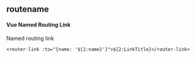 ## routename
#### Vue Named Routing Link
Named routing link
```
<router-link :to="{name: '${1:name}'}">${2:LinkTitle}</router-link>
```